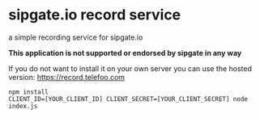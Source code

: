# sipgate.io record service

a simple recording service for sipgate.io

__This application is not supported or endorsed by sipgate in any way__

If you do not want to install it on your own server you can use the hosted version: https://record.telefoo.com

```
npm install
CLIENT_ID=[YOUR_CLIENT_ID] CLIENT_SECRET=[YOUR_CLIENT_SECRET] node index.js
```
